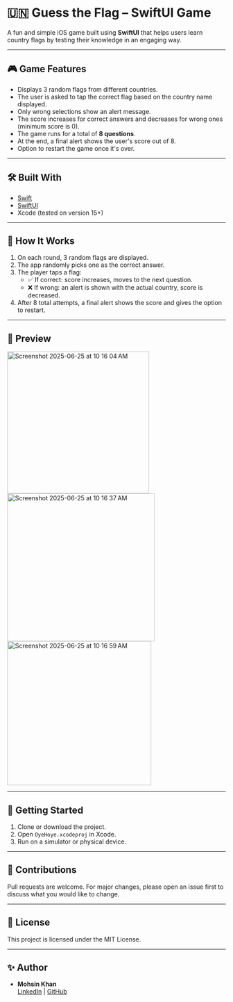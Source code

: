 
# 🇺🇳 Guess the Flag – SwiftUI Game

A fun and simple iOS game built using **SwiftUI** that helps users learn country flags by testing their knowledge in an engaging way.

---

## 🎮 Game Features

- Displays 3 random flags from different countries.
- The user is asked to tap the correct flag based on the country name displayed.
- Only wrong selections show an alert message.
- The score increases for correct answers and decreases for wrong ones (minimum score is 0).
- The game runs for a total of **8 questions**.
- At the end, a final alert shows the user's score out of 8.
- Option to restart the game once it's over.

---

## 🛠️ Built With

- [Swift](https://developer.apple.com/swift/)
- [SwiftUI](https://developer.apple.com/xcode/swiftui/)
- Xcode (tested on version 15+)

---

## 🧠 How It Works

1. On each round, 3 random flags are displayed.
2. The app randomly picks one as the correct answer.
3. The player taps a flag:
   - ✅ If correct: score increases, moves to the next question.
   - ❌ If wrong: an alert is shown with the actual country, score is decreased.
4. After 8 total attempts, a final alert shows the score and gives the option to restart.

---

## 📸 Preview
<img width="327" alt="Screenshot 2025-06-25 at 10 16 04 AM" src="https://github.com/user-attachments/assets/3d6bff11-cf5d-49e3-a43b-4961ef281d2e" />
<img width="340" alt="Screenshot 2025-06-25 at 10 16 37 AM" src="https://github.com/user-attachments/assets/efef0d52-b03c-4b52-9a4e-55d391ddf2b0" />
<img width="332" alt="Screenshot 2025-06-25 at 10 16 59 AM" src="https://github.com/user-attachments/assets/0cf4bacb-589c-4cc3-a089-320055229abf" />


---

## 🚀 Getting Started

1. Clone or download the project.
2. Open `OyeHoye.xcodeproj` in Xcode.
3. Run on a simulator or physical device.

---

## 🤝 Contributions

Pull requests are welcome. For major changes, please open an issue first to discuss what you would like to change.

---

## 📄 License

This project is licensed under the MIT License.

---

## ✨ Author

- **Mohsin Khan**  
  [LinkedIn](#) | [GitHub](#)

